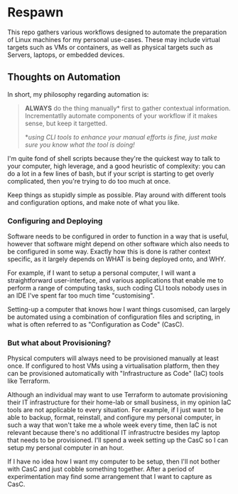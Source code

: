 # Respawn

This repo gathers various workflows designed to automate the preparation of Linux machines for my personal use-cases.
These may include virtual targets such as VMs or containers,
as well as physical targets such as Servers, laptops, or embedded devices.

## Thoughts on Automation

In short, my philosophy regarding automation is:
> **ALWAYS** do the thing manually* first to gather contextual information.
> Incrementatlly automate components of your workflow if it makes sense, but keep it targetted.
>
> \*_using CLI tools to enhance your manual efforts is fine, just make sure you know what the tool is doing!_

I'm quite fond of shell scripts because they're the quickest way to talk to your computer, high leverage, and a good heuristic of complexity:
you can do a lot in a few lines of bash, but if your script is starting to get overly complicated, then you're
trying to do too much at once.

Keep things as stupidly simple as possible.
Play around with different tools and configuration options, and make note of what you like.

### Configuring and Deploying
Software needs to be configured in order to function in a way that is useful,
however that software might depend on other software which also needs to be configured in some way.
Exactly how this is done is rather context specific, as it largely depends on
WHAT is being deployed onto, and WHY.

For example, if I want to setup a personal computer, I will want a straightforward user-interface,
and various applications that enable me to perform a range of computing tasks,
such coding CLI tools nobody uses in an IDE I've spent far too much time "customising".

Setting-up a computer that knows how I want things cusomised,
can largely be automated using a combination of configuration files and scripting,
in what is often referred to as "Configuration as Code" (CasC).

### But what about Provisioning?
Physical computers will always need to be provisioned manually at least once.
If configured to host VMs using a virtualisation platform,
then they can be provisioned automatically with
"Infrastructure as Code" (IaC) tools like Terraform.

Although an individual may want to use Terraform to automate provisioning their IT infrastructure
for their home-lab or small business, in my opinion IaC tools are not applicable to every situation.
For example, if I just want to be able to backup, format, reinstall, and configure
my personal computer, in such a way that won't take me a whole week every time,
then IaC is not relevant because there's no additional IT infrastructre besides my laptop that needs to be provisioned.
I'll spend a week setting up the CasC so I can setup my personal computer in an hour.

If I have no idea how I want my computer to be setup, then I'll not bother with CasC and just cobble something together.
After a period of experimentation may find some arrangement that I want to capture as CasC.
